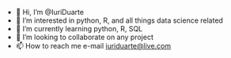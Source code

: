 - 👋 Hi, I’m @IuriDuarte
- 👀 I’m interested in python, R, and all things data science related
- 🌱 I’m currently learning python, R, SQL
- 💞️ I’m looking to collaborate on any project
- 📫 How to reach me e-mail iuriduarte@live.com

<!---
IuriDuarte/IuriDuarte is a ✨ special ✨ repository because its `README.md` (this file) appears on your GitHub profile.
You can click the Preview link to take a look at your changes.
--->
